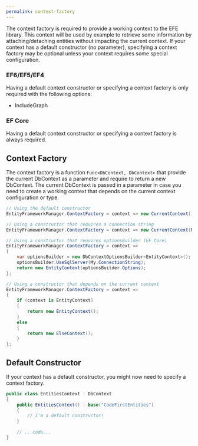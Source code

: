 ```yaml
---
permalink: context-factory
---
```


The context factory is required to provide a working context to the EFE library. This context will be used by example to retrieve some information by attaching/detaching entities without impacting the current context.
If your context has a default constructor (no parameter), specifying a context factory may be optional unless your context requires some special configuration.

### EF6/EF5/EF4
Having a default context constructor or specifying a context factory is only required with the following options:
- IncludeGraph

### EF Core
Having a default context constructor or specifying a context factory is always required.

## Context Factory
The context factory is a function `Func<DbContext, DbContext>` that provide the current DbContext as a parameter and require to return a new DbContext.
The current DbContext is passed in a parameter in case you need to create a working context that depends on the current context configuration or type.


```csharp
// Using the default constructor
EntityFrameworkManager.ContextFactory = context => new CurrentContext();

// Using a constructor that requires a connection string
EntityFrameworkManager.ContextFactory = context => new CurrentContext(My.ConnectionString);

// Using a constructor that requires optionsBuilder (EF Core) 
EntityFrameworkManager.ContextFactory = context =>
{
	var optionsBuilder = new DbContextOptionsBuilder<EntityContext>();
	optionsBuilder.UseSqlServer(My.ConnectionString);
	return new EntityContext(optionsBuilder.Options);
};

// Using a constructor that depends on the current context
EntityFrameworkManager.ContextFactory = context =>
{
	if (context is EntityContext)
	{
		return new EntityContext();
	}
	else
	{
		return new ElseContext();
	}
};
```

## Default Constructor
If your context has a default constructor, you might now need to specify a context factory.


```csharp
public class EntitiesContext : DbContext
{
	public EntitiesContext() : base("CodeFirstEntities")
	{
		// I'm a default constructor!
	}
	
	// ...code...
}
```


